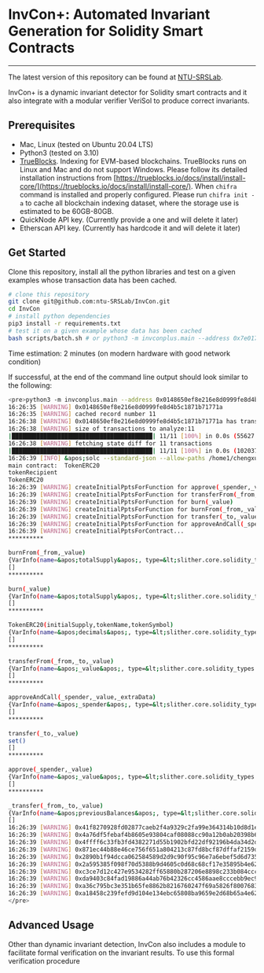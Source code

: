 # InvCon+: Automated Invariant Generation for Solidity Smart Contracts 
---
The latest version of this repository can be found at [NTU-SRSLab](git@github.com:ntu-SRSLab/InvCon.git).

InvCon+ is a dynamic invariant detector for Solidity smart contracts and it also integrate with a modular verifier VeriSol to produce correct invariants.

## Prerequisites
+ Mac, Linux (tested on Ubuntu 20.04 LTS)
+ Python3 (tested on 3.10) 
+ [TrueBlocks](https://trueblocks.io/docs/). Indexing for EVM-based blockchains. 
TrueBlocks runs on Linux and Mac and do not support Windows. Please follow its detailed installation instructions from [https://trueblocks.io/docs/install/install-core/](https://trueblocks.io/docs/install/install-core/). 
When ``chifra`` command is installed and properly configured. Please run ``chifra init -a`` to cache all blockchain indexing dataset, where the storage use is estimated to be 60GB-80GB.
+ QuickNode API key. (Currently provide a one and will delete it later)
+ Etherscan API key. (Currently has hardcode it and will delete it later)

## Get Started
Clone this repository, install all the python libraries and test on a given examples whose transaction data has been cached.
```sh 
# clone this repository
git clone git@github.com:ntu-SRSLab/InvCon.git
cd InvCon
# install python dependencies
pip3 install -r requirements.txt
# test it on a given example whose data has been cached
bash scripts/batch.sh # or python3 -m invconplus.main --address 0x7e0178e1720e8b3a52086a23187947f35b6f3fc4
```

Time estimation: 2 minutes (on modern hardware with good network condition)

If successful, at the end of the command line output should look similar to the following:
```sh
<pre>python3 -m invconplus.main --address 0x0148650ef8e216e8d0999fe8d4b5c1871b71771a
16:26:35 [WARNING] 0x0148650ef8e216e8d0999fe8d4b5c1871b71771a
16:26:35 [WARNING] cached record number 11
16:26:38 [WARNING] 0x0148650ef8e216e8d0999fe8d4b5c1871b71771a has transactions no less than 11
16:26:38 [WARNING] size of transactions to analyze:11
|████████████████████████████████████████| 11/11 [100%] in 0.0s (55627.05/s) 
16:26:38 [WARNING] fetching state diff for 11 transactions
|████████████████████████████████████████| 11/11 [100%] in 0.0s (102037.24/s) 
16:26:39 [INFO] &apos;solc --standard-json --allow-paths /home1/chengxuan/Documents/InvCon&apos; running
main contract:  TokenERC20
tokenRecipient
TokenERC20
16:26:39 [WARNING] createInitialPptsForFunction for approve(_spender,_value)
16:26:39 [WARNING] createInitialPptsForFunction for transferFrom(_from,_to,_value)
16:26:39 [WARNING] createInitialPptsForFunction for burn(_value)
16:26:39 [WARNING] createInitialPptsForFunction for burnFrom(_from,_value)
16:26:39 [WARNING] createInitialPptsForFunction for transfer(_to,_value)
16:26:39 [WARNING] createInitialPptsForFunction for approveAndCall(_spender,_value,_extraData)
16:26:39 [WARNING] createInitialPptsForContract...
**********

burnFrom(_from,_value)
{VarInfo(name=&apos;totalSupply&apos;, type=&lt;slither.core.solidity_types.elementary_type.ElementaryType object at 0x7c6d7d652770&gt;, vartype=&lt;VarType.STATEVAR: 0&gt;, derivation=None), VarInfo(name=&apos;_value&apos;, type=&lt;slither.core.solidity_types.elementary_type.ElementaryType object at 0x7c6d7d652170&gt;, vartype=&lt;VarType.TXVAR: 1&gt;, derivation=None), VarInfo(name=&apos;allowance[_from][msg.sender]&apos;, type=&apos;uint256&apos;, vartype=&lt;VarType.STATEVAR: 0&gt;, derivation=&lt;invconplus.derivation.binary.MappingItem.MappingItem object at 0x7c6d7cc42bf0&gt;), VarInfo(name=&apos;balanceOf[_from]&apos;, type=&apos;uint256&apos;, vartype=&lt;VarType.STATEVAR: 0&gt;, derivation=&lt;invconplus.derivation.binary.MappingItem.MappingItem object at 0x7c6d7cc42530&gt;)}
[]
**********

burn(_value)
{VarInfo(name=&apos;totalSupply&apos;, type=&lt;slither.core.solidity_types.elementary_type.ElementaryType object at 0x7c6d7d652770&gt;, vartype=&lt;VarType.STATEVAR: 0&gt;, derivation=None), VarInfo(name=&apos;_value&apos;, type=&lt;slither.core.solidity_types.elementary_type.ElementaryType object at 0x7c6d7d651db0&gt;, vartype=&lt;VarType.TXVAR: 1&gt;, derivation=None), VarInfo(name=&apos;balanceOf[msg.sender]&apos;, type=&apos;uint256&apos;, vartype=&lt;VarType.STATEVAR: 0&gt;, derivation=&lt;invconplus.derivation.binary.MappingItem.MappingItem object at 0x7c6d7cc42ec0&gt;)}
[]
**********

TokenERC20(initialSupply,tokenName,tokenSymbol)
{VarInfo(name=&apos;decimals&apos;, type=&lt;slither.core.solidity_types.elementary_type.ElementaryType object at 0x7c6d7d652530&gt;, vartype=&lt;VarType.STATEVAR: 0&gt;, derivation=None), VarInfo(name=&apos;name&apos;, type=&lt;slither.core.solidity_types.elementary_type.ElementaryType object at 0x7c6d7d61c880&gt;, vartype=&lt;VarType.STATEVAR: 0&gt;, derivation=None), VarInfo(name=&apos;symbol&apos;, type=&lt;slither.core.solidity_types.elementary_type.ElementaryType object at 0x7c6d7d652440&gt;, vartype=&lt;VarType.STATEVAR: 0&gt;, derivation=None), VarInfo(name=&apos;balanceOf[msg.sender]&apos;, type=&apos;uint256&apos;, vartype=&lt;VarType.STATEVAR: 0&gt;, derivation=&lt;invconplus.derivation.binary.MappingItem.MappingItem object at 0x7c6d7cc43880&gt;), VarInfo(name=&apos;tokenName&apos;, type=&lt;slither.core.solidity_types.elementary_type.ElementaryType object at 0x7c6d7d61fdf0&gt;, vartype=&lt;VarType.TXVAR: 1&gt;, derivation=None), VarInfo(name=&apos;initialSupply&apos;, type=&lt;slither.core.solidity_types.elementary_type.ElementaryType object at 0x7c6d7d61c520&gt;, vartype=&lt;VarType.TXVAR: 1&gt;, derivation=None), VarInfo(name=&apos;tokenSymbol&apos;, type=&lt;slither.core.solidity_types.elementary_type.ElementaryType object at 0x7c6d7d61feb0&gt;, vartype=&lt;VarType.TXVAR: 1&gt;, derivation=None), VarInfo(name=&apos;totalSupply&apos;, type=&lt;slither.core.solidity_types.elementary_type.ElementaryType object at 0x7c6d7d652770&gt;, vartype=&lt;VarType.STATEVAR: 0&gt;, derivation=None)}
[]
**********

transferFrom(_from,_to,_value)
{VarInfo(name=&apos;_value&apos;, type=&lt;slither.core.solidity_types.elementary_type.ElementaryType object at 0x7c6d7d6510c0&gt;, vartype=&lt;VarType.TXVAR: 1&gt;, derivation=None), VarInfo(name=&apos;allowance[_from][msg.sender]&apos;, type=&apos;uint256&apos;, vartype=&lt;VarType.STATEVAR: 0&gt;, derivation=&lt;invconplus.derivation.binary.MappingItem.MappingItem object at 0x7c6d7cc43820&gt;)}
[]
**********

approveAndCall(_spender,_value,_extraData)
{VarInfo(name=&apos;_spender&apos;, type=&lt;slither.core.solidity_types.elementary_type.ElementaryType object at 0x7c6d7d651720&gt;, vartype=&lt;VarType.TXVAR: 1&gt;, derivation=None), VarInfo(name=&apos;spender&apos;, type=&lt;slither.core.solidity_types.user_defined_type.UserDefinedType object at 0x7c6d7cdc08b0&gt;, vartype=&lt;VarType.LOCALVAR: 2&gt;, derivation=None)}
[]
**********

transfer(_to,_value)
set()
[]
**********

approve(_spender,_value)
{VarInfo(name=&apos;_value&apos;, type=&lt;slither.core.solidity_types.elementary_type.ElementaryType object at 0x7c6d7d650580&gt;, vartype=&lt;VarType.TXVAR: 1&gt;, derivation=None), VarInfo(name=&apos;allowance[msg.sender][_spender]&apos;, type=&apos;uint256&apos;, vartype=&lt;VarType.STATEVAR: 0&gt;, derivation=&lt;invconplus.derivation.binary.MappingItem.MappingItem object at 0x7c6d7cc9d1b0&gt;)}
[]
**********

_transfer(_from,_to,_value)
{VarInfo(name=&apos;previousBalances&apos;, type=&lt;slither.core.solidity_types.elementary_type.ElementaryType object at 0x7c6d7d6f0640&gt;, vartype=&lt;VarType.LOCALVAR: 2&gt;, derivation=None), VarInfo(name=&apos;balanceOf[_from]&apos;, type=&apos;uint256&apos;, vartype=&lt;VarType.STATEVAR: 0&gt;, derivation=&lt;invconplus.derivation.binary.MappingItem.MappingItem object at 0x7c6d7cc9d600&gt;), VarInfo(name=&apos;_value&apos;, type=&lt;slither.core.solidity_types.elementary_type.ElementaryType object at 0x7c6d7d61f580&gt;, vartype=&lt;VarType.TXVAR: 1&gt;, derivation=None), VarInfo(name=&apos;balanceOf[_to]&apos;, type=&apos;uint256&apos;, vartype=&lt;VarType.STATEVAR: 0&gt;, derivation=&lt;invconplus.derivation.binary.MappingItem.MappingItem object at 0x7c6d7cc9d9f0&gt;), VarInfo(name=&apos;_to&apos;, type=&lt;slither.core.solidity_types.elementary_type.ElementaryType object at 0x7c6d7d61cd90&gt;, vartype=&lt;VarType.TXVAR: 1&gt;, derivation=None)}
[]
16:26:39 [WARNING] 0x41f8270928fd02877caeb2f4a9329c2fa99e364314b10d8d1e6994150dd1d84etransfer(_to,_value)
16:26:39 [WARNING] 0x4a76df5febaf4b8605e93804caf08088cc90a12b0ab20398b67ebc0f8be3d341approve(_spender,_value)
16:26:39 [WARNING] 0x4ffff6c33fb3fd4382271d55b1902bfd22df92196b4da34d2d16a839333897fctransferFrom(_from,_to,_value)
16:26:39 [WARNING] 0x871ec44b88e46ce756f651a804213c87fd8bcf87dffaf2159dcd3e6b1b8c03dctransfer(_to,_value)
16:26:39 [WARNING] 0x2890b1f94dcca062584589d2d9c90f95c96e7a6ebef5d6d7353694c0f232721etransferFrom(_from,_to,_value)
16:26:39 [WARNING] 0x2a595385f098f70d5388b9d4605c0d68c68cf17e35895b4e622291a4ed3ae6b8transfer(_to,_value)
16:26:39 [WARNING] 0xc3ce7d12c427e9534282ff65880b287206e8898c233b084ccc276bc22b045337transfer(_to,_value)
16:26:39 [WARNING] 0xda9403c84fad19886a44ab76b42326cc4586aae8cccebb9ec9fa63ce3f160487transfer(_to,_value)
16:26:39 [WARNING] 0xa36c795bc3e351b65fe8862b8216760247f69a5826f800768344a0aabfac3e61approve(_spender,_value)
16:26:39 [WARNING] 0xa18458c239fefd9d104e134ebc65808ba9659e2d68b65a4e62aac9ae3e79c22dtransferFrom(_from,_to,_value)
</pre>
```

## Advanced Usage

Other than dynamic invariant detection, InvCon also includes a module to facilitate formal verification on the invariant results.
To use this formal verification procedure 


